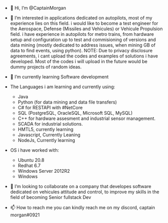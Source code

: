 - 👋 Hi, I’m @CaptainMorgan
- 👀 I’m interested in applications dedicated on autopilots, most of my experience lies on this field. 
      i would like to become a test engineer for the Aerospace, Defense (Missiles and Vehicules) or Vehicule Propulsion field.
      i have experience in autopilots for metro trains, from hardware setup and configuration up to test and commisioning of versions and data mining (mostly dedicated to address
      issues, when mining GB of data to find events, using python).
NOTE: Due to privacy disclosure agreements, i cant upload the codes and examples of solutions i have developed. 
Most of the codes i will upload in the future would be dummy projects of random ideas.

- 🌱 I’m currently learning Software development
- The Languages i am learning and currently using:
  - Java
  - Python (for data mining and data file transfers)
  - C# for RESTAPI with #NetCore
  - SQL (PostgreSQL, OracleSQL, Microsoft SQL, MySQL)
  - C++ for hardware assesment and industrial sensor management.
  - SCADA for industrial solutions.
  - HMTL5, currently learning
  - Javascript, Currently Leaning
  - NodeJs, Currently learning

- OS i have worked with:
  - Ubuntu 20.8
  - Redhat 6.7
  - Windows Server 2012R2
  - Windows

- 💞️ I’m looking to collaborate on a company that developes software dedicated on vehicules attitude and control, to improve my skills in the field of becoming Senior fullstack Dev
- 📫 How to reach me you can kindly reach me on my discord, captain morgan#0921

<!---
CaptainMorgan507/CaptainMorgan507 is a ✨ special ✨ repository because its `README.md` (this file) appears on your GitHub profile.
You can click the Preview link to take a look at your changes.
--->
